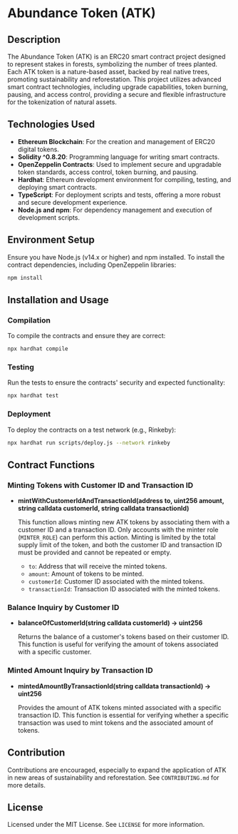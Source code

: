 # Abundance Token (ATK)

## Description

The Abundance Token (ATK) is an ERC20 smart contract project designed to represent stakes in forests, symbolizing the number of trees planted. Each ATK token is a nature-based asset, backed by real native trees, promoting sustainability and reforestation. This project utilizes advanced smart contract technologies, including upgrade capabilities, token burning, pausing, and access control, providing a secure and flexible infrastructure for the tokenization of natural assets.

## Technologies Used

- **Ethereum Blockchain**: For the creation and management of ERC20 digital tokens.
- **Solidity ^0.8.20**: Programming language for writing smart contracts.
- **OpenZeppelin Contracts**: Used to implement secure and upgradable token standards, access control, token burning, and pausing.
- **Hardhat**: Ethereum development environment for compiling, testing, and deploying smart contracts.
- **TypeScript**: For deployment scripts and tests, offering a more robust and secure development experience.
- **Node.js and npm**: For dependency management and execution of development scripts.

## Environment Setup

Ensure you have Node.js (v14.x or higher) and npm installed. To install the contract dependencies, including OpenZeppelin libraries:

```bash
npm install
```

## Installation and Usage

### Compilation

To compile the contracts and ensure they are correct:

```bash
npx hardhat compile
```

### Testing

Run the tests to ensure the contracts' security and expected functionality:

```bash
npx hardhat test
```

### Deployment

To deploy the contracts on a test network (e.g., Rinkeby):

```bash
npx hardhat run scripts/deploy.js --network rinkeby
```

## Contract Functions

### Minting Tokens with Customer ID and Transaction ID

- **mintWithCustomerIdAndTransactionId(address to, uint256 amount, string calldata customerId, string calldata transactionId)**

  This function allows minting new ATK tokens by associating them with a customer ID and a transaction ID. Only accounts with the minter role (`MINTER_ROLE`) can perform this action. Minting is limited by the total supply limit of the token, and both the customer ID and transaction ID must be provided and cannot be repeated or empty.

  - `to`: Address that will receive the minted tokens.
  - `amount`: Amount of tokens to be minted.
  - `customerId`: Customer ID associated with the minted tokens.
  - `transactionId`: Transaction ID associated with the minted tokens.

### Balance Inquiry by Customer ID

- **balanceOfCustomerId(string calldata customerId) → uint256**

  Returns the balance of a customer's tokens based on their customer ID. This function is useful for verifying the amount of tokens associated with a specific customer.

### Minted Amount Inquiry by Transaction ID

- **mintedAmountByTransactionId(string calldata transactionId) → uint256**

  Provides the amount of ATK tokens minted associated with a specific transaction ID. This function is essential for verifying whether a specific transaction was used to mint tokens and the associated amount of tokens.

## Contribution

Contributions are encouraged, especially to expand the application of ATK in new areas of sustainability and reforestation. See `CONTRIBUTING.md` for more details.

## License

Licensed under the MIT License. See `LICENSE` for more information.
